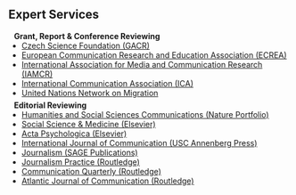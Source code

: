 ## Expert Services

<h4 style="margin:0 10px 0;">Grant, Report & Conference Reviewing</h4>

<ul style="margin:0 0 5px;">
  <li><a href="https://gacr.cz/en/"><autocolor>Czech Science Foundation (GACR)</autocolor></a></li> 
  <li><a href="https://ecrea.eu/"><autocolor>European Communication Research and Education Association (ECREA)</autocolor></a></li>
<li><a href="https://iamcr.org/"><autocolor>International Association for Media and Communication Research (IAMCR)</autocolor></a></li>
  <li><a href="https://www.icahdq.org"><autocolor>International Communication Association (ICA)</autocolor></a></li>
    <li><a href="https://migrationnetwork.un.org/"><autocolor>United Nations Network on Migration</autocolor></a></li>
</ul>

<h4 style="margin:0 10px 0;">Editorial Reviewing</h4>

<ul style="margin:0 0 20px;">
  <li><a href="https://www.nature.com/palcomms/"><autocolor>Humanities and Social Sciences Communications (Nature Portfolio)</autocolor></a></li>
  <li><a href="https://www.sciencedirect.com/journal/social-science-and-medicine"><autocolor>Social Science & Medicine (Elsevier)</autocolor></a></li>
  <li><a href="https://www.sciencedirect.com/journal/acta-psychologica"><autocolor>Acta Psychologica (Elsevier)</autocolor></a></li>
  <li><a href="https://ijoc.org/index.php/ijoc"><autocolor>International Journal of Communication (USC Annenberg Press)</autocolor></a></li>
    <li><a href="https://journals.sagepub.com/home/jou"><autocolor>Journalism (SAGE Publications)</autocolor></a></li>
  <li><a href="https://www.tandfonline.com/journals/rjop20"><autocolor>Journalism Practice (Routledge)</autocolor></a></li>
  <li><a href="https://www.tandfonline.com/journals/rcqu20"><autocolor>Communication Quarterly (Routledge)</autocolor></a></li>
    <li><a href="https://www.tandfonline.com/journals/hajc20"><autocolor>Atlantic Journal of Communication (Routledge)</autocolor></a></li>
</ul>
